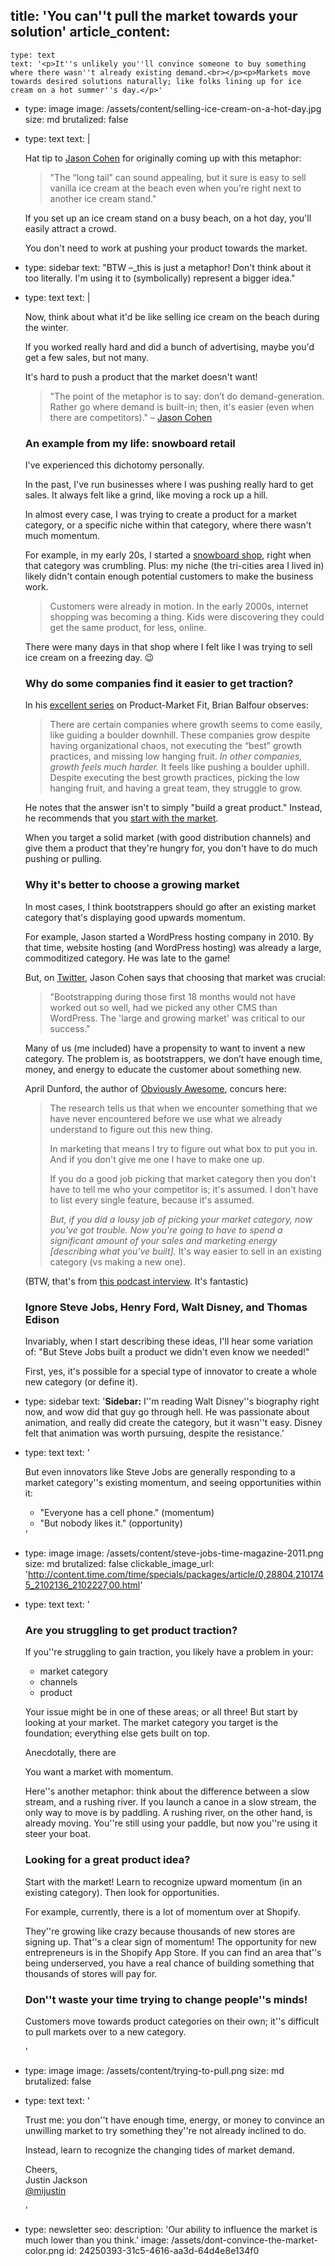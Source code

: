 title: 'You can''t pull the market towards your solution'
article_content:
  -
    type: text
    text: '<p>It''s unlikely you''ll convince someone to buy something where there wasn''t already existing demand.<br></p><p>Markets move towards desired solutions naturally; like folks lining up for ice cream on a hot summer''s day.</p>'
  -
    type: image
    image: /assets/content/selling-ice-cream-on-a-hot-day.jpg
    size: md
    brutalized: false
  -
    type: text
    text: |
      <p>Hat tip to <a href="https://blog.asmartbear.com/kung-fu.html">Jason Cohen</a> for originally coming up with this metaphor:</p><blockquote><p>"The “long tail” can sound appealing, but it sure is easy to sell vanilla ice cream at the beach even when you’re right next to another ice cream stand."</p></blockquote><p>If you set up an ice cream stand on a busy beach, on a hot day, you'll easily attract a crowd.
      
      You don't need to work at pushing your product towards the market.</p>
  -
    type: sidebar
    text: "BTW –\_this is just a metaphor! Don't think about it too literally. I'm using it to (symbolically) represent a bigger idea."
  -
    type: text
    text: |
      <p>Now, think about what it'd be like selling ice cream on the beach during the winter.
      
      If you worked really hard and did a bunch of advertising, maybe you'd get a few sales, but not many.
      
      It's hard to push a product that the market doesn't want!</p><blockquote><p>"The point of the metaphor is to say: don’t do demand-generation. Rather go where demand is built-in; then, it's easier (even when there are competitors)." – <a href="https://twitter.com/asmartbear/status/1167574481759539200">Jason Cohen</a></p></blockquote><h3>An example from my life: snowboard retail</h3><p>I've experienced this dichotomy personally.
      
      In the past, I've run businesses where I was pushing really hard to get sales. It always felt like a grind, like moving a rock up a hill.&nbsp;</p><p>In almost every case, I was trying to create a product for a market category, or a specific niche within that category, where there wasn't much momentum.</p><p>For example, in my early 20s, I started a <a href="https://justinjackson.ca/customer-behavior">snowboard shop</a>, right when that category was crumbling. Plus: my niche (the tri-cities area I lived in) likely didn't contain enough potential customers to make the business work.</p><blockquote><p>Customers were already in motion. In the early 2000s, internet shopping was becoming a thing. Kids were discovering they could get the same product, for less, online.</p></blockquote><p>There were many days in that shop where I felt like I was trying to sell ice cream on a freezing day. 😉</p><h3>Why do some companies find it easier to get traction?</h3><p>In his <a href="https://brianbalfour.com/essays/product-market-fit-isnt-enough">excellent series</a> on Product-Market Fit, Brian Balfour observes:</p><blockquote><p>There are certain companies where growth seems to come easily, like guiding a boulder downhill. These companies grow despite having organizational chaos, not executing the “best” growth practices, and missing low hanging fruit. <i>In other companies, growth feels much harder.</i> It feels like pushing a boulder uphill. Despite executing the best growth practices, picking the low hanging fruit, and having a great team, they struggle to grow.</p></blockquote><p>He notes that the answer isn't to simply "build a great product." Instead, he recommends that you <a href="https://brianbalfour.com/essays/market-product-fit">start with the market</a>.</p><p>When you target a solid market (with good distribution channels) and give them a product that they're hungry for, you don't have to do much pushing or pulling.</p><h3>Why it's better to choose a growing market</h3><p>In most cases, I think bootstrappers should go after an existing market category that's displaying good upwards momentum.</p><p>For example, Jason started a WordPress hosting company in 2010. By that time, website hosting (and WordPress hosting) was already a large, commoditized category.&nbsp;He was late to the game!</p><p>But, on <a href="https://twitter.com/asmartbear/status/1167575185597390849">Twitter</a>, Jason Cohen says that choosing that market was crucial:</p><blockquote><p>"Bootstrapping during those first 18 months would not have worked out so well, had we picked any other CMS than WordPress. The 'large and growing market' was critical to our success."</p></blockquote><p>Many of us (me included) have a propensity to want to invent a new category. The problem is, as bootstrappers, we don’t have enough time, money, and energy to educate the customer about something new.</p><p>April Dunford, the author of <a href="https://www.amazon.com/Obviously-Awesome-Product-Positioning-Customers/dp/1999023005">Obviously Awesome</a>, concurs here:</p><blockquote><p>The research tells us that when we encounter something that we have never encountered before we use what we already understand to figure out this new thing.
      
      In marketing that means I try to figure out what box to put you in. And if you don't give me one I have to make one up. 
      
      If you do a good job picking that market category then you don't have to tell me who your competitor is; it's assumed. I don't have to list every single feature, because it's assumed.
      
      <i>But, if you did a lousy job of picking your market category, now you've got trouble. Now you're going to have to spend a significant amount of your sales and marketing energy [describing what you've built]. </i>It's way easier to sell in an existing category (vs making a new one).</p></blockquote><p>(BTW, that's from <a href="https://share.transistor.fm/s/283d9c4f">this podcast interview</a>. It's fantastic)</p><h3>Ignore Steve Jobs, Henry Ford, Walt Disney, and Thomas Edison</h3><p>Invariably, when I start describing these ideas, I'll hear some variation of: "But Steve Jobs built a product we didn't even know we needed!"</p><p>First, yes, it's possible for a special type of innovator to create a whole new category (or define it).&nbsp;</p>
  -
    type: sidebar
    text: '**Sidebar:** I''m reading Walt Disney''s biography right now, and wow did that guy go through hell. He was passionate about animation, and really did create the category, but it wasn''t easy. Disney felt that animation was worth pursuing, despite the resistance.'
  -
    type: text
    text: '<p>But even innovators like Steve Jobs are generally responding to a market category''s existing momentum, and seeing opportunities within it:</p><ul><li>"Everyone has a cell phone." (momentum)</li><li>"But nobody likes it." (opportunity)</li></ul>'
  -
    type: image
    image: /assets/content/steve-jobs-time-magazine-2011.png
    size: md
    brutalized: false
    clickable_image_url: 'http://content.time.com/time/specials/packages/article/0,28804,2101745_2102136_2102227,00.html'
  -
    type: text
    text: '<h3>Are you struggling to get product traction?</h3><p>If you''re struggling to gain traction, you likely have a problem in your:</p><ul><li>market category</li><li>channels</li><li>product</li></ul><p>Your issue might be in one of these areas; or all three! But start by looking at your market. The market category you target is the foundation; everything else gets built on top.</p><p>Anecdotally, there are&nbsp;</p><p>You want a market with momentum.</p><p>Here''s another metaphor: think about the difference between a slow stream, and a rushing river. If you launch a canoe in a slow stream, the only way to move is by paddling. A rushing river, on the other hand, is already moving. You''re still using your paddle, but now you''re using it steer your boat.</p><h3>Looking for a great product idea?&nbsp;</h3><p>Start with the market! Learn to recognize upward momentum (in an existing category). Then look for opportunities.</p><p>For example, currently, there is a lot of momentum over at Shopify.&nbsp;</p><p>They''re growing like crazy because thousands of new stores are signing up. That''s a clear sign of momentum! The opportunity for new entrepreneurs is in the Shopify App Store. If you can find an area that''s being underserved, you have a real chance of building something that thousands of stores will pay for.</p><h3>Don''t waste your time trying to change people''s minds!</h3><p>Customers move towards product categories on their own; it''s difficult to pull markets over to a new category.</p>'
  -
    type: image
    image: /assets/content/trying-to-pull.png
    size: md
    brutalized: false
  -
    type: text
    text: '<p>Trust me: you don''t have enough time, energy, or money to convince an unwilling market to try something they''re not already inclined to do.</p><p>Instead, learn to recognize the changing tides of market demand.</p><p>Cheers,<br>Justin Jackson<br><a href="https://twitter.com/mijustin">@mijustin</a></p>'
  -
    type: newsletter
seo:
  description: 'Our ability to influence the market is much lower than you think.'
  image: /assets/dont-convince-the-market-color.png
id: 24250393-31c5-4616-aa3d-64d4e8e134f0
